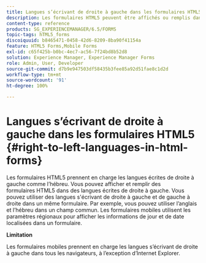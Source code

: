 ```yaml
---
title: Langues s’écrivant de droite à gauche dans les formulaires HTML5
description: Les formulaires HTML5 peuvent être affichés ou remplis dans des langues écrites de droite à gauche, telles que l’hébreu.
content-type: reference
products: SG_EXPERIENCEMANAGER/6.5/FORMS
topic-tags: hTML5_forms
discoiquuid: b8465471-0458-42d6-8209-8ba90f41154a
feature: HTML5 Forms,Mobile Forms
exl-id: c65f425b-b0bc-4ec7-ac56-7f24bd8b52d8
solution: Experience Manager, Experience Manager Forms
role: Admin, User, Developer
source-git-commit: d7b9e947503df58435b3fee85a92d51fae8c1d2d
workflow-type: tm+mt
source-wordcount: '91'
ht-degree: 100%

---
```


# Langues s’écrivant de droite à gauche dans les formulaires HTML5 {#right-to-left-languages-in-html-forms}

Les formulaires HTML5 prennent en charge les langues écrites de droite à gauche comme l’hébreu. Vous pouvez afficher et remplir des formulaires HTML5 dans des langues écrites de droite à gauche. Vous pouvez utiliser des langues s&#39;écrivant de droite à gauche et de gauche à droite dans un même formulaire. Par exemple, vous pouvez utiliser l’anglais et l’hébreu dans un champ commun. Les formulaires mobiles utilisent les paramètres régionaux pour afficher les informations de jour et de date localisées dans un formulaire.

**Limitation**

Les formulaires mobiles prennent en charge les langues s’écrivant de droite à gauche dans tous les navigateurs, à l’exception d’Internet Explorer.
